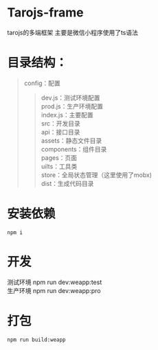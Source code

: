 # Tarojs-frame
tarojs的多端框架 主要是微信小程序使用了ts语法  
# 目录结构：  
>config：配置   
>>dev.js：测试环境配置  
>> prod.js：生产环境配置  
>> index.js：主要配置  
>src：开发目录  
>>api：接口目录   
assets：静态文件目录  
components：组件目录  
pages：页面  
uilts：工具类  
store：全局状态管理（这里使用了mobx)  
>dist：生成代码目录  
  
# 安装依赖  
    npm i  

# 开发  
   测试环境 npm run dev:weapp:test  
   生产环境 npm run dev:weapp:pro  
# 打包  
    npm run build:weapp  
    
